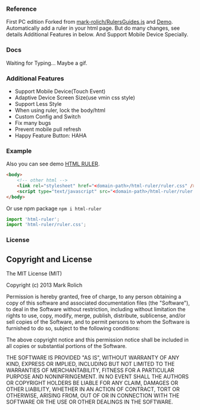 ### Reference
First PC edition Forked from [mark-rolich/RulersGuides.js](https://github.com/mark-rolich/RulersGuides.js) and [Demo](http://mark-rolich.github.io/RulersGuides.js). Automatically add a ruler in your html page.
But do many changes, see details Additional Features in below. And Support Mobile Device Specially.

### Docs
Waiting for Typing...
Maybe a gif.

### Additional Features
* Support Mobile Device(Touch Event)
* Adaptive Device Screen Size(use vmin css style)
* Support Less Style
* When using ruler, lock the body/html
* Custom Config and Switch
* Fix many bugs
* Prevent mobile pull refresh
* Happy Feature Button: HAHA

### Example
Also you can see demo [HTML RULER](https://heavensky.github.io/html-ruler/demo.html).
```html
<body>
	<!-- other html -->
	<link rel="stylesheet" href="<domain-path>/html-ruler/ruler.css" />
	<script type="text/javascript" src="<domain-path>/html-ruler/ruler.js"></script>
</body>
```
Or use npm package `npm i html-ruler`
```js
import 'html-ruler';
import 'html-ruler/ruler.css';
```

### License

Copyright and License
---------------------

The MIT License (MIT)

Copyright (c) 2013 Mark Rolich

Permission is hereby granted, free of charge, to any person obtaining a copy
of this software and associated documentation files (the "Software"), to deal
in the Software without restriction, including without limitation the rights
to use, copy, modify, merge, publish, distribute, sublicense, and/or sell
copies of the Software, and to permit persons to whom the Software is
furnished to do so, subject to the following conditions:

The above copyright notice and this permission notice shall be included in
all copies or substantial portions of the Software.

THE SOFTWARE IS PROVIDED "AS IS", WITHOUT WARRANTY OF ANY KIND, EXPRESS OR
IMPLIED, INCLUDING BUT NOT LIMITED TO THE WARRANTIES OF MERCHANTABILITY,
FITNESS FOR A PARTICULAR PURPOSE AND NONINFRINGEMENT. IN NO EVENT SHALL THE
AUTHORS OR COPYRIGHT HOLDERS BE LIABLE FOR ANY CLAIM, DAMAGES OR OTHER
LIABILITY, WHETHER IN AN ACTION OF CONTRACT, TORT OR OTHERWISE, ARISING FROM,
OUT OF OR IN CONNECTION WITH THE SOFTWARE OR THE USE OR OTHER DEALINGS IN
THE SOFTWARE.
